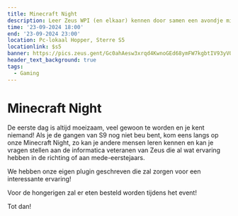 ```yaml
---
title: Minecraft Night
description: Leer Zeus WPI (en elkaar) kennen door samen een avondje minecraft te spelen.
time: '23-09-2024 18:00'
end: '23-09-2024 23:00'
location: Pc-lokaal Hopper, Sterre S5
locationlink: $s5
banner: https://pics.zeus.gent/Gc0ahAesw3xrqd4KwnoGEd68ymFW7kgbtIV93yVO.png
header_text_background: true
tags:
  - Gaming
---
```


# Minecraft Night

De eerste dag is altijd moeizaam, veel gewoon te worden en je kent niemand! Als je de gangen van S9 nog niet beu bent, kom eens langs op onze Minecraft Night, zo kan je andere mensen leren kennen en kan je vragen stellen aan de informatica veteranen van Zeus die al wat ervaring hebben in de richting of aan mede-eerstejaars.

We hebben onze eigen plugin geschreven die zal zorgen voor een interessante ervaring!

Voor de hongerigen zal er eten besteld worden tijdens het event!

Tot dan!
